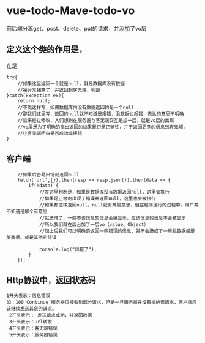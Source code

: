 # vue-todo-Mave-todo-vo
前后端分离get、post、delete、put的请求，并添加了vo层

## 定义这个类的作用是，
	
在是
	
	try{
		//如果这里返回一个就是null，就是数据库没有数据
		//被异常捕获了，并返回到客无端，判断
	}catch(Exception ex){
		return null; 
		//不能这样写，如果数据库内没有数据返回的是一个null
		//那我们这里写，返回的null就不知道是报错，没数据也报错，表达的意思不明确
		//后来经过修改，人们想到在服务器与客无端交互是加一层，就是vo层的出现
		//vo层是为了明确的指出返回的结果是否是正确性，并于返回更多的信息到客无端，
		//让客无端明白是否成功或报错
	}	
 

## 客户端
		
		//如果后台易出错就返回null
		fetch('url',{}).then(resp => resp.json()).then(data => {
			if(!data) {
				//在这里判断是，如果是数据库没有数据返回null，这里会执行
				//如果是正常的出现了错误并返回null，这里也会被执行
				//如果都这样返回null，null就有两层意思，但在程序运行的过程中，用户并不知道是那个有意思
				//就造成了，一些不该信息的信息会被显示，应该信息的信息不会被显示
				//所以我们就在后台加了一层vo（value、Object）
				//加上后我们可以明确的返回一些错误的信息，就不会造成了一些乱数据或是脏数据、或是其他的错误
	
				console.log("出错了");
			}
		});
 
## Http协议中，返回状态码
	1开头表示：信息错误
	如：100 Continue 服务器仅接收到部分请求，但是一旦服务器并没有拒绝该请求，客户端应该继续发送其余的请求。
	 2开头表示： 发送请求成功，并返回数据
	 3开头表示：url转发
	 4开头表示：客无端错误
	 5开头表示：服务器错误